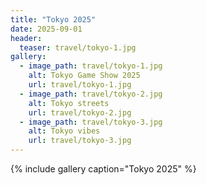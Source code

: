 ```yaml
---
title: "Tokyo 2025"
date: 2025-09-01
header:
  teaser: travel/tokyo-1.jpg
gallery:
  - image_path: travel/tokyo-1.jpg
    alt: Tokyo Game Show 2025
    url: travel/tokyo-1.jpg
  - image_path: travel/tokyo-2.jpg
    alt: Tokyo streets
    url: travel/tokyo-2.jpg
  - image_path: travel/tokyo-3.jpg
    alt: Tokyo vibes
    url: travel/tokyo-3.jpg
---
```


{% include gallery caption="Tokyo 2025" %}



